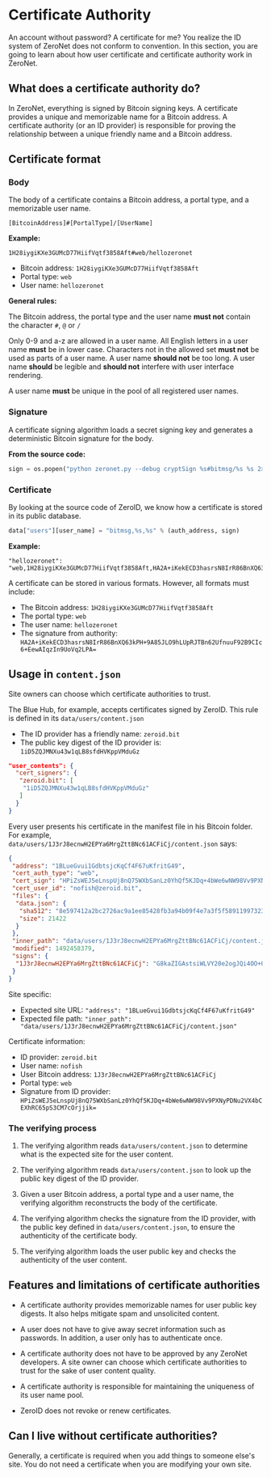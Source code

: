 # Certificate Authority

An account without password? A certificate for me? You realize the ID system of ZeroNet does not conform to convention. In this section, you are going to learn about how user certificate and certificate authority work in ZeroNet.

## What does a certificate authority do?

In ZeroNet, everything is signed by Bitcoin signing keys. A certificate provides a unique and memorizable name for a Bitcoin address. A certificate authority (or an ID provider) is responsible for proving the relationship between a unique friendly name and a Bitcoin address.

## Certificate format

### Body

The body of a certificate contains a Bitcoin address, a portal type, and a memorizable user name.

```
[BitcoinAddress]#[PortalType]/[UserName]
```

**Example:**

```
1H28iygiKXe3GUMcD77HiifVqtf3858Aft#web/hellozeronet
```

- Bitcoin address: `1H28iygiKXe3GUMcD77HiifVqtf3858Aft`
- Portal type: `web`
- User name: `hellozeronet`

**General rules:**

The Bitcoin address, the portal type and the user name **must not** contain the character `#`, `@` or `/`

Only 0-9 and a-z are allowed in a user name. All English letters in a user name **must** be in lower case. Characters not in the allowed set **must not** be used as parts of a user name. A user name **should not** be too long. A user name **should** be legible and **should not** interfere with user interface rendering.

A user name **must** be unique in the pool of all registered user names.

### Signature

A certificate signing algorithm loads a secret signing key and generates a deterministic Bitcoin signature for the body.

**From the source code:**

```python
sign = os.popen("python zeronet.py --debug cryptSign %s#bitmsg/%s %s 2>&1" % (auth_address, user_name, config.site_privatekey)).readlines()[-1].strip()
```

### Certificate

By looking at the source code of ZeroID, we know how a certificate is stored in its public database.

```python
data["users"][user_name] = "bitmsg,%s,%s" % (auth_address, sign)
```

**Example:**

```
"hellozeronet": "web,1H28iygiKXe3GUMcD77HiifVqtf3858Aft,HA2A+iKekECD3hasrsN8IrR86BnXQ63kPH+9A85JLO9hLUpRJTBn62UfnuuF92B9CIc6+EewAIqzIn9UoVq2LPA="
```

A certificate can be stored in various formats. However, all formats must include:

- The Bitcoin address: `1H28iygiKXe3GUMcD77HiifVqtf3858Aft`
- The portal type: `web`
- The user name: `hellozeronet`
- The signature from authority: `HA2A+iKekECD3hasrsN8IrR86BnXQ63kPH+9A85JLO9hLUpRJTBn62UfnuuF92B9CIc6+EewAIqzIn9UoVq2LPA=`

## Usage in `content.json`

Site owners can choose which certificate authorities to trust.

The Blue Hub, for example, accepts certificates signed by ZeroID. This rule is defined in its `data/users/content.json`

- The ID provider has a friendly name: `zeroid.bit`
- The public key digest of the ID provider is: `1iD5ZQJMNXu43w1qLB8sfdHVKppVMduGz`

```json
"user_contents": {
  "cert_signers": {
   "zeroid.bit": [
    "1iD5ZQJMNXu43w1qLB8sfdHVKppVMduGz"
   ]
  }
}
```

Every user presents his certificate in the manifest file in his Bitcoin folder. For example, `data/users/1J3rJ8ecnwH2EPYa6MrgZttBNc61ACFiCj/content.json` says:

```json
{
 "address": "1BLueGvui1GdbtsjcKqCf4F67uKfritG49",
 "cert_auth_type": "web",
 "cert_sign": "HPiZsWEJ5eLnspUj8nQ75WXbSanLz0YhQf5KJDq+4bWe6wNW98Vv9PXNyPDNu2VX4bCEXhRC65pS3CM7cOrjjik=",
 "cert_user_id": "nofish@zeroid.bit",
 "files": {
  "data.json": {
   "sha512": "8e597412a2bc2726ac9a1ee85428fb3a94b09f4e7a3f5f589119973231417b15",
   "size": 21422
  }
 },
 "inner_path": "data/users/1J3rJ8ecnwH2EPYa6MrgZttBNc61ACFiCj/content.json",
 "modified": 1492458379,
 "signs": {
  "1J3rJ8ecnwH2EPYa6MrgZttBNc61ACFiCj": "G8kaZIGAstsiWLVY20e2ogJQi4OO+QuwqJ9GTj3gz7YleST/jst7RQH7hDn0uf8BJMBjFs35H3LPhNHHj4jueh8="
 }
}
```

Site specific:

- Expected site URL: `"address": "1BLueGvui1GdbtsjcKqCf4F67uKfritG49"`
- Expected file path: `"inner_path": "data/users/1J3rJ8ecnwH2EPYa6MrgZttBNc61ACFiCj/content.json"`

Certificate information:

- ID provider: `zeroid.bit`
- User name: `nofish`
- User Bitcoin address: `1J3rJ8ecnwH2EPYa6MrgZttBNc61ACFiCj`
- Portal type: `web`
- Signature from ID provider: `HPiZsWEJ5eLnspUj8nQ75WXbSanLz0YhQf5KJDq+4bWe6wNW98Vv9PXNyPDNu2VX4bCEXhRC65pS3CM7cOrjjik=`

### The verifying process

1. The verifying algorithm reads `data/users/content.json` to determine what is the expected site for the user content.

2. The verifying algorithm reads `data/users/content.json` to look up the public key digest of the ID provider.

3. Given a user Bitcoin address, a portal type and a user name, the verifying algorithm reconstructs the body of the certificate.

4. The verifying algorithm checks the signature from the ID provider, with the public key defined in `data/users/content.json`, to ensure the authenticity of the certificate body.

5. The verifying algorithm loads the user public key and checks the authenticity of the user content.

## Features and limitations of certificate authorities

- A certificate authority provides memorizable names for user public key digests. It also helps mitigate spam and unsolicited content.

- A user does not have to give away secret information such as passwords. In addition, a user only has to authenticate once.

- A certificate authority does not have to be approved by any ZeroNet developers. A site owner can choose which certificate authorities to trust for the sake of user content quality.

- A certificate authority is responsible for maintaining the uniqueness of its user name pool.

- ZeroID does not revoke or renew certificates.

## Can I live without certificate authorities?

Generally, a certificate is required when you add things to someone else's site. You do not need a certificate when you are modifying your own site.
